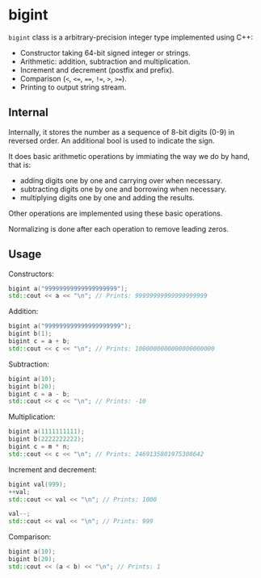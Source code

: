 # bigint

`bigint` class is a arbitrary-precision integer type implemented using C++:

- Constructor taking 64-bit signed integer or strings.
- Arithmetic: addition, subtraction and multiplication.
- Increment and decrement (postfix and prefix).
- Comparison (`<`, `<=`, `==`, `!=`, `>`, `>=`).
- Printing to output string stream.

## Internal

Internally, it stores the number as a sequence of 8-bit digits (0-9) in reversed order. An additional bool is used to indicate the sign.

It does basic arithmetic operations by immiating the way we do by hand, that is:
- adding digits one by one and carrying over when necessary.
- subtracting digits one by one and borrowing when necessary.
- multiplying digits one by one and adding the results.

Other operations are implemented using these basic operations.

Normalizing is done after each operation to remove leading zeros.

## Usage

Constructors:
```cpp
bigint a("99999999999999999999");
std::cout << a << "\n"; // Prints: 99999999999999999999
```

Addition:
```cpp
bigint a("999999999999999999999");
bigint b(1);
bigint c = a + b;
std::cout << c << "\n"; // Prints: 1000000000000000000000
```

Subtraction:
```cpp
bigint a(10);
bigint b(20);
bigint c = a - b;
std::cout << c << "\n"; // Prints: -10
```

Multiplication:
```cpp
bigint a(1111111111);
bigint b(2222222222);
bigint c = m * n;
std::cout << c << "\n"; // Prints: 2469135801975308642
```

Increment and decrement:
```cpp
bigint val(999);
++val;
std::cout << val << "\n"; // Prints: 1000

val--;
std::cout << val << "\n"; // Prints: 999
```

Comparison:
```cpp
bigint a(10);
bigint b(20);
std::cout << (a < b) << "\n"; // Prints: 1
```
